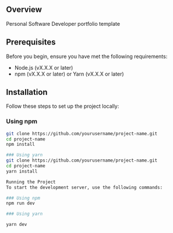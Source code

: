 
## Overview
Personal Software Developer portfolio template

## Prerequisites
Before you begin, ensure you have met the following requirements:
- Node.js (vX.X.X or later)
- npm (vX.X.X or later) or Yarn (vX.X.X or later)

## Installation
Follow these steps to set up the project locally:

### Using npm
```bash
git clone https://github.com/yourusername/project-name.git
cd project-name
npm install

### Using yarn
git clone https://github.com/yourusername/project-name.git
cd project-name
yarn install

Running the Project
To start the development server, use the following commands:

### Using npm
npm run dev

### Using yarn

yarn dev
